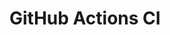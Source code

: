 # GitHub Actions CI











































































































































































































































































































































































































































































































































































































































































































































































































































































































































































































































































































































































































































































































































































































































































































































































































































































































































































































































































































































































































































































































































































































































































































































































